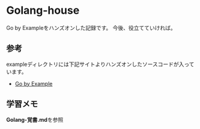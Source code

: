 # Golang-house

Go by Exampleをハンズオンした記録です。
今後、役立てていければ。

## 参考

exampleディレクトリには下記サイトよりハンズオンしたソースコードが入っています。

- [Go by Example](https://gobyexample.com/)

## 学習メモ

**Golang-覚書.md**を参照

